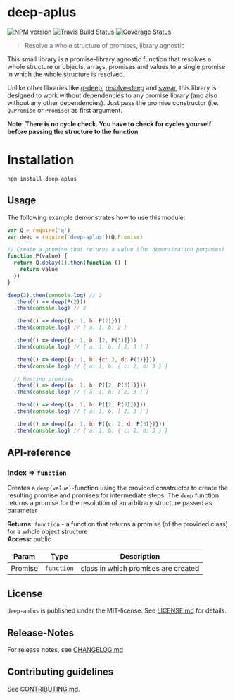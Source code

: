 # deep-aplus 

[![NPM version](https://badge.fury.io/js/deep-aplus.svg)](http://badge.fury.io/js/deep-aplus)
[![Travis Build Status](https://travis-ci.org/nknapp/deep-aplus.svg?branch=master)](https://travis-ci.org/nknapp/deep-aplus)
[![Coverage Status](https://img.shields.io/coveralls/nknapp/deep-aplus.svg)](https://coveralls.io/r/nknapp/deep-aplus)


> Resolve a whole structure of promises, library agnostic



This small library is a promise-library agnostic function that resolves a whole structure
or objects, arrays, promises and values to a single promise in which the whole structure is 
resolved.

Unlike other libraries like [q-deep](https://npmjs.com/package/q-deep), [resolve-deep](https://npmjs.com/package/resolve-deep) and 
[swear](https://npmjs.com/package/swear), this library is designed to work without dependencies to any promise library
(and also without any other dependencies).
Just pass the promise constructor (i.e. `Q.Promise` or `Promise`) as first argument.

**Note: There is no cycle check. You have to check for cycles yourself before passing the
  structure to the function**


# Installation

```
npm install deep-aplus
```

## Usage

The following example demonstrates how to use this module:

```js
var Q = require('q')
var deep = require('deep-aplus')(Q.Promise)

// Create a promise that returns a value (for demonstration purposes)
function P(value) {
  return Q.delay(1).then(function () {
    return value
  })
}

deep(2).then(console.log) // 2
  .then(() => deep(P(2)))
  .then(console.log) // 2

  .then(() => deep({a: 1, b: P(2)}))
  .then(console.log) // { a: 1, b: 2 }

  .then(() => deep({a: 1, b: [2, P(3)]}))
  .then(console.log) // { a: 1, b: [ 2, 3 ] }

  .then(() => deep({a: 1, b: {c: 2, d: P(3)}}))
  .then(console.log) // { a: 1, b: { c: 2, d: 3 } }

  // Nesting promises
  .then(() => deep({a: 1, b: P([2, P(3)])}))
  .then(console.log) // { a: 1, b: [ 2, 3 ] }

  .then(() => deep({a: 1, b: P([2, P(3)])}))
  .then(console.log) // { a: 1, b: [ 2, 3 ] }

  .then(() => deep({a: 1, b: P({c: 2, d: P(3)})}))
  .then(console.log) // { a: 1, b: { c: 2, d: 3 } }
```


##  API-reference

<a name="module_index"></a>

### index ⇒ <code>function</code>
Creates a `deep(value)`-function using the provided constructor to
create the resulting promise and promises for intermediate steps.
The `deep` function returns a promise for the resolution of an arbitrary
structure passed as parameter

**Returns**: <code>function</code> - a function that returns a promise (of the provided class)
  for a whole object structure  
**Access:** public  

| Param | Type | Description |
| --- | --- | --- |
| Promise | <code>function</code> | class in which promises are created |




## License

`deep-aplus` is published under the MIT-license. 
See [LICENSE.md](LICENSE.md) for details.

## Release-Notes
 
For release notes, see [CHANGELOG.md](CHANGELOG.md)
 
## Contributing guidelines

See [CONTRIBUTING.md](CONTRIBUTING.md).
